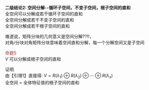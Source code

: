 **二级结论2: 空间分解--循环子空间，不变子空间，根子空间的直和**  
全空间可以分解成若干循环子空间的直和  
全空间分解成若干不变子空间的直和  
全空间分解成若干根子空间的直和  
  
难道说，矩阵分块的几何意义是空间分解??!!，  
对角/分块对角矩阵分块意味着空间直和分解，每一个分解空间又是子空间  
  
<font color=brown>命题5</font>  
 $V$ 可以分解成根子空间的直和  
  
证明  
由【引理1】直接得:  $V=R(\lambda_1)\oplus R(\lambda_2)\oplus \cdots \oplus R(\lambda_s)$  
全空间 $=$ 全体特征值的根子空间的直和  
